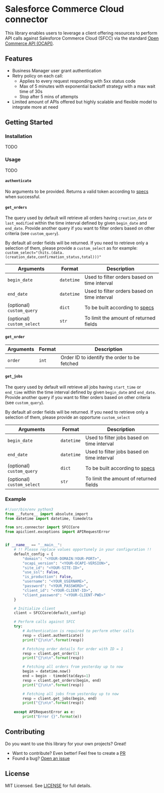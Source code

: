 # Salesforce Commerce Cloud connector
This library enables users to leverage a client offering resources to perform API calls against Salesforce Commerce Cloud (SFCC) via the standard [Open Commerce API (OCAPI)](https://www.salesforce.com/video/2520463/).

## Features
* Business Manager user grant authentication
* Retry policy on each call:
    * Applies to every request responding with 5xx status code
    * Max of 5 minutes with exponential backoff strategy with a max wait time of 30s 
    * Stop after 5 mins of attempts
* Limited amount of APIs offered but highly scalable and flexible model to integrate more at need

    
## Getting Started
### Installation
TODO

### Usage
TODO


#### `authenticate`
No arguments to be provided. Returns a valid token according to [specs](https://documentation.b2c.commercecloud.salesforce.com/DOC1/index.jsp?topic=%2Fcom.demandware.dochelp%2FOCAPI%2Fcurrent%2Fdata%2FResources%2FLogRequests.html&cp=0_15_4_30) when successful.

#### `get_orders`
The query used by default will retrieve all orders having `creation_date` or `last_modified` within the time interval defined by given `begin_date` and `end_date`. 
Provide another query if you want to filter orders based on other criteria (see `custom_query`).

By default all order fields will be returned. If you need to retrieve only a selection of them, please provide a `custom_select` as for example: `custom_select="(hits.(data.(creation_date,confirmation_status,total)))"`

| **Arguments**              | **Format** | **Description**                                                                                                                                                                                                                                                     |
|----------------------------|------------|---------------------------------------------------------------------------------------------------------------------------------------------------------------------------------------------------------------------------------------------------------------------|
| `begin_date`               | `datetime` | Used to filter orders based on time interval                                                                                                                                                                                                                        |
| `end_date`                 | `datetime` | Used to filter orders based on time interval                                                                                                                                                                                                                        |
| (optional)  `custom_query` | `dict`     | To be built according to [specs](https://documentation.b2c.commercecloud.salesforce.com/DOC1/index.jsp?topic=%2Fcom.demandware.dochelp%2FOCAPI%2Fcurrent%2Fshop%2FDocuments%2FOrderSearchRequest.html&anchor=id635091637)  |
| (optional) `custom_select` | `str`      | To limit the amount of returned fields |


#### `get_order`

| **Arguments** | **Format** | **Description**                           |
|---------------|------------|-------------------------------------------|
| `order`    | `int`      | Order ID to identify the order to be fetched |

#### `get_jobs`
The query used by default will retrieve all jobs having `start_time` or `end_time` within the time interval defined by given `begin_date` and `end_date`. Provide another query if you want to filter orders based on other criteria (see `custom_query`).

By default all order fields will be returned. If you need to retrieve only a selection of them, please provide an opportune `custom_select`

| **Arguments**              | **Format** | **Description**                                                                                                                                                                                                                                                     |
|----------------------------|------------|---------------------------------------------------------------------------------------------------------------------------------------------------------------------------------------------------------------------------------------------------------------------|
| `begin_date`               | `datetime` | Used to filter jobs based on time interval                                                                                                                                                                                                                        |
| `end_date`                 | `datetime` | Used to filter jobs based on time interval                                                                                                                                                                                                                        |
| (optional)  `custom_query` | `dict`     | To be built according to [specs](https://documentation.b2c.commercecloud.salesforce.com/DOC1/index.jsp?topic=%2Fcom.demandware.dochelp%2FOCAPI%2Fcurrent%2Fshop%2FDocuments%2FOrderSearchRequest.html&anchor=id635091637)  |
| (optional) `custom_select` | `str`      | To limit the amount of returned fields |

### Example
```python
#!/usr/bin/env python3
from __future__ import absolute_import
from datetime import datetime, timedelta

from src.connector import SFCCCore
from apiclient.exceptions import APIRequestError


if __name__ == "__main__":
    # !! Please replace values opportunely in your configuration !!
    default_config = {
        "domain": "<YOUR-DOMAIN:YOUR-PORT>",
        "ocapi_version": "<YOUR-OCAPI-VERSION>",
        "site_id": "<YOUR-SITE-ID>",
        "use_ssl": False,
        "is_production": False,
        "username": "<YOUR_USERNAME>",
        "password": "<YOUR_PASSWORD>",
        "client_id": "<YOUR-CLIENT-ID>",
        "client_password": "<YOUR-CLIENT-PWD>"
    }

    # Initialize client
    client = SFCCCore(default_config)

    # Perform calls against SFCC
    try:
        # Authentication is required to perform other calls
        resp = client.authenticate()
        print("{}\n\n".format(resp))

        # Fetching order details for order with ID = 1
        resp = client.get_order(1)
        print("{}\n\n".format(resp))

        # Fetching all orders from yesterday up to now
        begin = datetime.now()
        end = begin - timedelta(days=1)
        resp = client.get_orders(begin, end)
        print("{}\n\n".format(resp))

        # Fetching all jobs from yesterday up to now
        resp = client.get_jobs(begin, end)
        print("{}\n\n".format(resp))
        
    except APIRequestError as e:
        print("Error {}".format(e))
```


## Contributing 
Do you want to use this library for your own projects? Great!

* Want to contribute? Even better! Feel free to create a [PR](https://github.com/edro15/sfcc-connector/pulls)
* Found a bug? [Open an issue](https://github.com/edro15/sfcc-connector/issues)

## License
MIT Licensed. See [LICENSE](LICENSE) for full details.